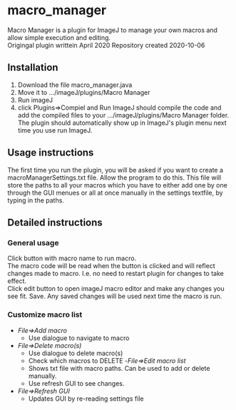 # macro_manager
Macro Manager is a plugin for ImageJ to manage your own macros and allow simple execution and editing.  
Origingal plugin writtein April 2020
Repository created 2020-10-06
  
## Installation
1. Download the file macro_manager.java
2. Move it to .../imageJ/plugins/Macro Manager
3. Run imageJ
4. click Plugins=>Compiel and Run
ImageJ should compile the code and add the compiled files to your .../imageJ/plugins/Macro Manager folder. The plugin should automatically show up in ImageJ's plugin menu next time you use run ImageJ.

## Usage instructions
The first time you run the plugin, you will be asked if you want to create a macroManagerSettings.txt file. Allow the program to do this. This file will store the paths to all your macros which you have to either add one by one through the GUI menues or all at once manually in the settings textfile, by typing in the paths.  

## Detailed instructions
### General usage
Click button with macro name to run macro.  
The macro code will be read when the button is clicked and will reflect changes made to macro. I.e. no need to restart plugin for changes to take effect.  
Click edit button to open imageJ macro editor and make any changes you see fit. Save. Any saved changes will be used next time the macro is run.
	
### Customize macro list  
- *File=>Add macro*
	- Use dialogue to navigate to macro
- *File=>Delete macro(s)*
	- Use dialogue to delete macro(s)
	- Check which macros to DELETE 
-*File=>Edit macro list*
	- Shows txt file with macro paths. Can be used to add or delete manually. 
	- Use refresh GUI to see changes.
- *File=>Refresh GUI*
	- Updates GUI by re-reading settings file
